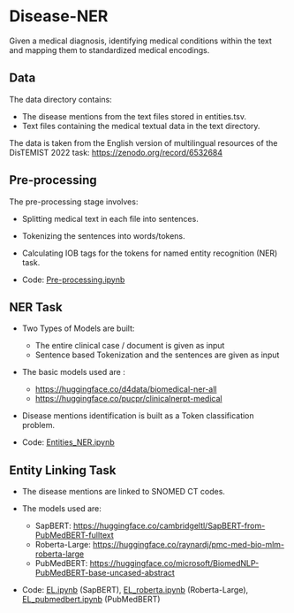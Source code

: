 # Disease-NER
Given a medical diagnosis, identifying medical conditions within the text and mapping them to standardized medical encodings.

## Data
The data directory contains:
- The disease mentions from the text files stored in entities.tsv.
- Text files containing the medical textual data in the text directory.

The data is taken from the English version of multilingual resources of the DisTEMIST 2022 task: https://zenodo.org/record/6532684  

## Pre-processing
The pre-processing stage involves:
- Splitting medical text in each file into sentences.
- Tokenizing the sentences into words/tokens.
- Calculating IOB tags for the tokens for named entity recognition (NER) task.

- Code: [Pre-processing.ipynb](Pre-processing.ipynb)

## NER Task
- Two Types of Models are built:
  - The entire clinical case / document is given as input
  - Sentence based Tokenization and the sentences are given as input

- The basic models used are : 
  - https://huggingface.co/d4data/biomedical-ner-all
  - https://huggingface.co/pucpr/clinicalnerpt-medical

- Disease mentions identification is built as a Token classification problem.

- Code: [Entities_NER.ipynb](Entities_NER.ipynb)

## Entity Linking Task
- The disease mentions are linked to SNOMED CT codes.

- The models used are: 
  - SapBERT: https://huggingface.co/cambridgeltl/SapBERT-from-PubMedBERT-fulltext
  - Roberta-Large: https://huggingface.co/raynardj/pmc-med-bio-mlm-roberta-large
  - PubMedBERT: https://huggingface.co/microsoft/BiomedNLP-PubMedBERT-base-uncased-abstract
  
- Code: [EL.ipynb](EL.ipynb) (SapBERT), [EL_roberta.ipynb](EL_roberta.ipynb) (Roberta-Large), [EL_pubmedbert.ipynb](EL_pubmedbert.ipynb) (PubMedBERT)
